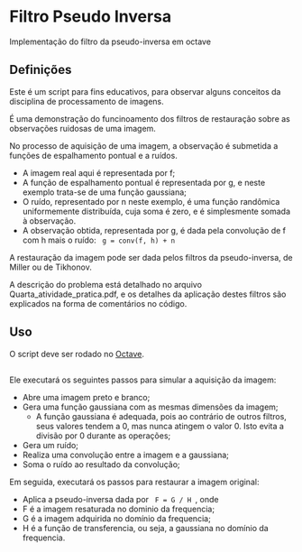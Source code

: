 Filtro Pseudo Inversa
=====================

Implementação do filtro da pseudo-inversa em octave

## Definições ##

Este é um script para fins educativos, para observar alguns conceitos da disciplina de processamento de imagens.

É uma demonstração do funcinoamento dos filtros de restauração sobre as observações ruidosas de uma imagem.

No processo de aquisição de uma imagem, a observação é submetida a funções de espalhamento pontual e a ruídos.

- A imagem real aqui é representada por f;
- A função de espalhamento pontual é representada por g, e neste exemplo trata-se de uma função gaussiana; 
- O ruído, representado por n neste exemplo, é uma função randômica uniformemente distribuída, cuja soma é zero, e é simplesmente somada à observação.
- A observação obtida, representada por g, é dada pela convolução de f com h mais o ruído:
<code> g = conv(f, h) + n </code>

A restauração da imagem pode ser dada pelos filtros da pseudo-inversa, de Miller ou de Tikhonov.

A descrição do problema está detalhado no arquivo Quarta_atividade_pratica.pdf, e os detalhes da aplicação destes filtros são explicados na forma de comentários no código.

## Uso ##
O script deve ser rodado no [Octave](www.gnu.org/software/octave/).

## 
Ele executará os seguintes passos para simular a aquisição da imagem:
- Abre uma imagem preto e branco;
- Gera uma função gaussiana com as mesmas dimensões da imagem;
	* A função gaussiana é adequada, pois ao contrário de outros filtros, seus valores tendem a 0, mas nunca atingem o valor 0. Isto evita a divisão por 0 durante as operações;
- Gera um ruído;
- Realiza uma convolução entre a imagem e a gaussiana;
- Soma o ruído ao resultado da convolução;

Em seguida, executará os passos para restaurar a imagem original:
- Aplica a pseudo-inversa dada por
<code> F = G / H </code>, onde
- F é a imagem resaturada no dominio da frequencia;
- G é a imagem adquirida no domínio da frequencia;
- H é a função de transferencia, ou seja, a gaussiana no domínio da frequencia.

